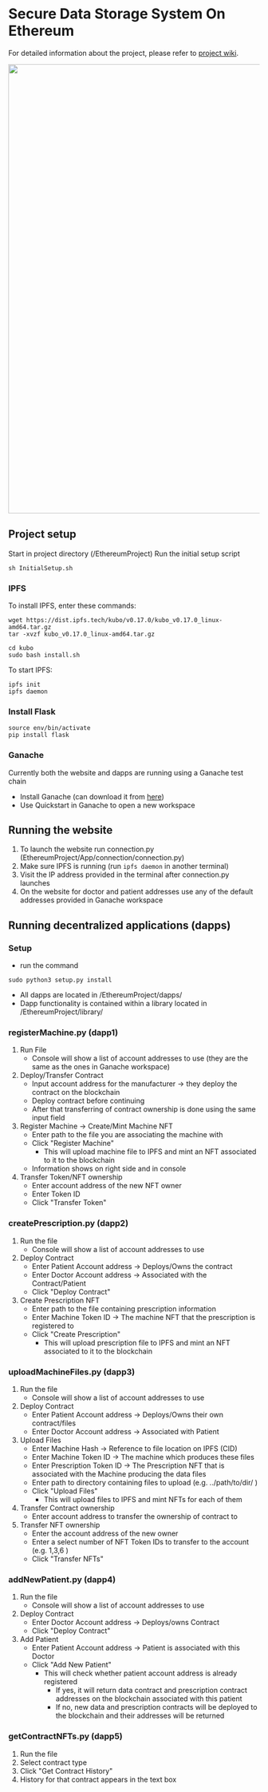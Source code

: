 
# Secure Data Storage System On Ethereum
For detailed information about the project, please refer to [project wiki](https://github.com/dfallow/EthereumProject/wiki).

<img width="600" height="900" src="https://user-images.githubusercontent.com/70948419/216776025-afdb7f5d-356d-4609-8ccd-f77131b92f92.jpg">

## Project setup

Start in project directory (/EthereumProject)
Run the initial setup script
```
sh InitialSetup.sh
```

### IPFS
To install IPFS, enter these commands:
```
wget https://dist.ipfs.tech/kubo/v0.17.0/kubo_v0.17.0_linux-amd64.tar.gz
tar -xvzf kubo_v0.17.0_linux-amd64.tar.gz

cd kubo
sudo bash install.sh
```

To start IPFS:
```
ipfs init
ipfs daemon
```
### Install Flask

```
source env/bin/activate
pip install flask
```

### Ganache
Currently both the website and dapps are running using a Ganache test chain
* Install Ganache (can download it from [here](https://trufflesuite.com/ganache/))
* Use Quickstart in Ganache to open a new workspace

## Running the website

 1. To launch the website run connection.py (EthereumProject/App/connection/connection.py)
 2. Make sure IPFS is running (run ```ipfs daemon``` in another terminal)
 3. Visit the IP address provided in the terminal after connection.py launches
 4. On the website for doctor and patient addresses use any of the default addresses provided in Ganache workspace

## Running decentralized applications (dapps)

### Setup

* run the command
```
sudo python3 setup.py install
```
* All dapps are located in /EthereumProject/dapps/
* Dapp functionality is contained within a library located in /EthereumProject/library/

### registerMachine.py (dapp1)
1. Run File
   - Console will show a list of account addresses to use (they are the same as the ones in Ganache workspace)
2. Deploy/Transfer Contract
   - Input account address for the manufacturer -> they deploy the contract on the blockchain
   - Deploy contract before continuing
   - After that transferring of contract ownership is done using the same input field
3. Register Machine -> Create/Mint Machine NFT
   - Enter path to the file you are associating the machine with
   - Click "Register Machine"
	   - This will upload machine file to IPFS and mint an NFT associated to it to the blockchain
   - Information shows on right side and in console
4. Transfer Token/NFT ownership
   - Enter account address of the new NFT owner
   - Enter Token ID
   - Click "Transfer Token"

### createPrescription.py (dapp2)
1. Run the file
   - Console will show a list of account addresses to use
2. Deploy Contract
   - Enter Patient Account address  -> Deploys/Owns the contract
   - Enter Doctor Account address -> Associated with the Contract/Patient
   - Click "Deploy Contract"
3. Create Prescription NFT
   - Enter path to the file containing prescription information
   - Enter Machine Token ID -> The machine NFT that the prescription is registered to
   - Click "Create Prescription"
	   - This will upload prescription file to IPFS and mint an NFT associated to it to the blockchain


### uploadMachineFiles.py (dapp3)
1. Run the file
   - Console will show a list of account addresses to use
2. Deploy Contract
   - Enter Patient Account address -> Deploys/Owns their own contract/files
   - Enter Doctor Account address -> Associated with Patient
3. Upload Files
   - Enter Machine Hash -> Reference to file location on IPFS (CID)
   - Enter Machine Token ID -> The machine which produces these files
   - Enter Prescription Token ID -> The Prescription NFT that is associated with the Machine producing the data files
   - Enter path to directory containing files to upload (e.g. ../path/to/dir/ )
   - Click "Upload Files"
	   - This will upload files to IPFS and mint NFTs for each of them
4. Transfer Contract ownership
   - Enter account address to transfer the ownership of contract to
5. Transfer NFT ownership
   - Enter the account address of the new owner
   - Enter a select number of NFT Token IDs to transfer to the account (e.g. 1,3,6 )  
   - Click "Transfer NFTs"
   

### addNewPatient.py (dapp4)
1. Run the file
   - Console will show a list of account addresses to use
2. Deploy Contract
   - Enter Doctor Account address -> Deploys/owns Contract
   - Click "Deploy Contract"
3. Add Patient
   - Enter Patient Account address -> Patient is associated with this Doctor
   - Click "Add New Patient"
	   - This will check whether patient account address is already registered
		   - If yes, it will return data contract and prescription contract addresses on the blockchain associated with this patient
		   - If no, new data and prescription contracts will be deployed to the blockchain and their addresses will be returned

###  getContractNFTs.py (dapp5)
1. Run the file
2. Select contract type
3. Click "Get Contract History"
4. History for that contract appears in the text box

